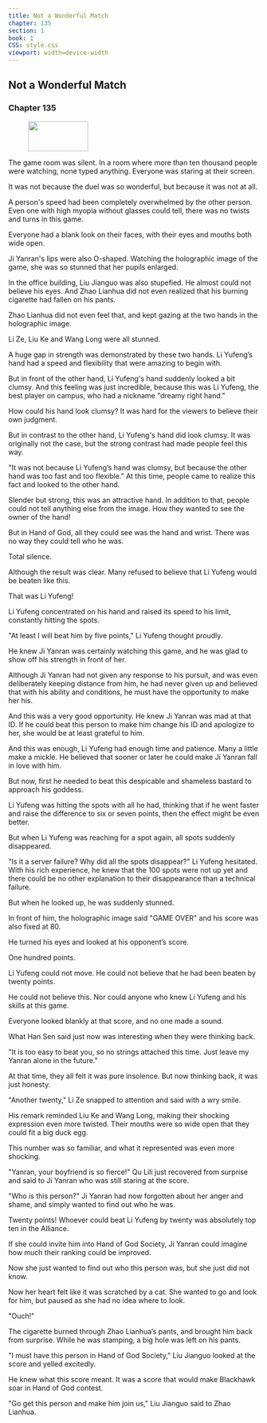 ```yaml
---
title: Not a Wonderful Match
chapter: 135
section: 1
book: 1
CSS: style.css
viewport: width=device-width
---
```


## Not a Wonderful Match

### Chapter 135

<figure>
	<img src="../Images/gem.gif" alt="" id="gem" width="120" height="60" />
</figure>

The game room was silent. In a room where more than ten thousand people were watching, none typed anything. Everyone was staring at their screen.

It was not because the duel was so wonderful, but because it was not at all.

A person's speed had been completely overwhelmed by the other person. Even one with high myopia without glasses could tell, there was no twists and turns in this game.

Everyone had a blank look on their faces, with their eyes and mouths both wide open.

Ji Yanran's lips were also O-shaped. Watching the holographic image of the game, she was so stunned that her pupils enlarged.

In the office building, Liu Jianguo was also stupefied. He almost could not believe his eyes. And Zhao Lianhua did not even realized that his burning cigarette had fallen on his pants.

Zhao Lianhua did not even feel that, and kept gazing at the two hands in the holographic image.

Li Ze, Liu Ke and Wang Long were all stunned.

A huge gap in strength was demonstrated by these two hands. Li Yufeng’s hand had a speed and flexibility that were amazing to begin with.

But in front of the other hand, Li Yufeng's hand suddenly looked a bit clumsy. And this feeling was just incredible, because this was Li Yufeng, the best player on campus, who had a nickname "dreamy right hand."

How could his hand look clumsy? It was hard for the viewers to believe their own judgment.

But in contrast to the other hand, Li Yufeng's hand did look clumsy. It was originally not the case, but the strong contrast had made people feel this way.

"It was not because Li Yufeng’s hand was clumsy, but because the other hand was too fast and too flexible." At this time, people came to realize this fact and looked to the other hand.

Slender but strong, this was an attractive hand. In addition to that, people could not tell anything else from the image. How they wanted to see the owner of the hand!

But in Hand of God, all they could see was the hand and wrist. There was no way they could tell who he was.

Total silence.

Although the result was clear. Many refused to believe that Li Yufeng would be beaten like this.

That was Li Yufeng!

Li Yufeng concentrated on his hand and raised its speed to his limit, constantly hitting the spots.

"At least I will beat him by five points," Li Yufeng thought proudly.

He knew Ji Yanran was certainly watching this game, and he was glad to show off his strength in front of her.

Although Ji Yanran had not given any response to his pursuit, and was even deliberately keeping distance from him, he had never given up and believed that with his ability and conditions, he must have the opportunity to make her his.

And this was a very good opportunity. He knew Ji Yanran was mad at that ID. If he could beat this person to make him change his ID and apologize to her, she would be at least grateful to him.

And this was enough, Li Yufeng had enough time and patience. Many a little make a mickle. He believed that sooner or later he could make Ji Yanran fall in love with him.

But now, first he needed to beat this despicable and shameless bastard to approach his goddess.

Li Yufeng was hitting the spots with all he had, thinking that if he went faster and raise the difference to six or seven points, then the effect might be even better.

But when Li Yufeng was reaching for a spot again, all spots suddenly disappeared.

"Is it a server failure? Why did all the spots disappear?" Li Yufeng hesitated. With his rich experience, he knew that the 100 spots were not up yet and there could be no other explanation to their disappearance than a technical failure.

But when he looked up, he was suddenly stunned.

In front of him, the holographic image said "GAME OVER" and his score was also fixed at 80.

He turned his eyes and looked at his opponent’s score.

One hundred points.

Li Yufeng could not move. He could not believe that he had been beaten by twenty points.

He could not believe this. Nor could anyone who knew Li Yufeng and his skills at this game.

Everyone looked blankly at that score, and no one made a sound.

What Han Sen said just now was interesting when they were thinking back.

"It is too easy to beat you, so no strings attached this time. Just leave my Yanran alone in the future."

At that time, they all felt it was pure insolence. But now thinking back, it was just honesty.

"Another twenty," Li Ze snapped to attention and said with a wry smile.

His remark reminded Liu Ke and Wang Long, making their shocking expression even more twisted. Their mouths were so wide open that they could fit a big duck egg.

This number was so familiar, and what it represented was even more shocking.

"Yanran, your boyfriend is so fierce!" Qu Lili just recovered from surprise and said to Ji Yanran who was still staring at the score.

"Who is this person?" Ji Yanran had now forgotten about her anger and shame, and simply wanted to find out who he was.

Twenty points! Whoever could beat Li Yufeng by twenty was absolutely top ten in the Alliance.

If she could invite him into Hand of God Society, Ji Yanran could imagine how much their ranking could be improved.

Now she just wanted to find out who this person was, but she just did not know.

Now her heart felt like it was scratched by a cat. She wanted to go and look for him, but paused as she had no idea where to look.

"Ouch!"

The cigarette burned through Zhao Lianhua’s pants, and brought him back from surprise. While he was stamping, a big hole was left on his pants.

"I must have this person in Hand of God Society," Liu Jianguo looked at the score and yelled excitedly.

He knew what this score meant. It was a score that would make Blackhawk soar in Hand of God contest.

"Go get this person and make him join us," Liu Jianguo said to Zhao Lianhua.